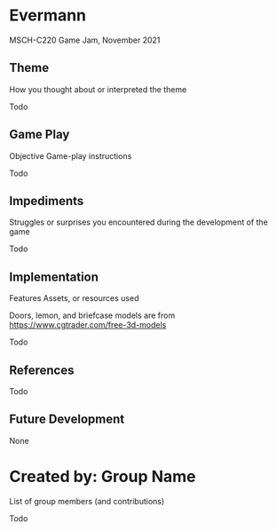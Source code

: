 # Evermann
MSCH-C220 Game Jam, November 2021

## Theme
How you thought about or interpreted the theme

Todo

## Game Play
Objective
Game-play instructions

Todo

## Impediments
Struggles or surprises you encountered during the development of the game

Todo

## Implementation
Features
Assets, or resources used

Doors, lemon, and briefcase models are from https://www.cgtrader.com/free-3d-models

Todo

## References

Todo

## Future Development
None

# Created by: Group Name
List of group members (and contributions)

Todo
